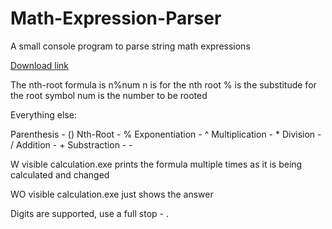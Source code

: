 # Math-Expression-Parser
A small console program to parse string math expressions

[Download link](https://github.com/FlipskiZ/Math-Expression-Parser/releases/download/1.0.0/Math.Expression.Parser.rar)

The nth-root formula is n%num
n is for the nth root
% is the substitude for the root symbol
num is the number to be rooted


Everything else:

Parenthesis - ()
Nth-Root - %
Exponentiation - ^
Multiplication - *
Division - /
Addition - +
Substraction - -


W visible calculation.exe prints the formula multiple times as it is being calculated and changed

WO visible calculation.exe just shows the answer

Digits are supported, use a full stop - .
